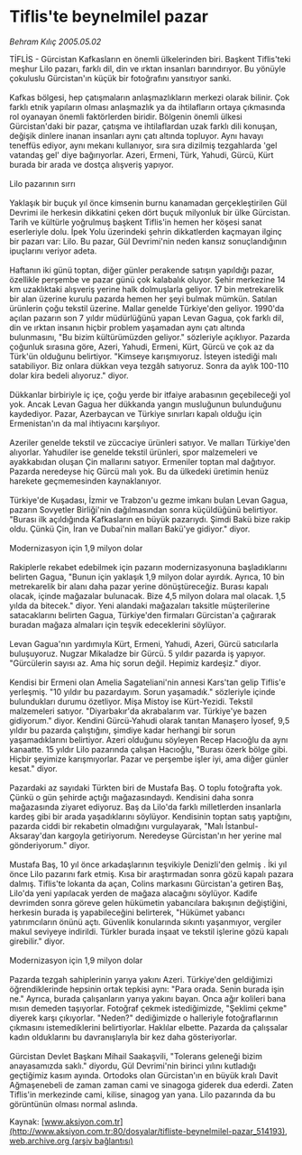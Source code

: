 # Tiflis'te beynelmilel pazar

*Behram Kılıç 2005.05.02*

<div class="pNewsDetailMainContent" itemprop="articleBody">
 TİFLİS - Gürcistan Kafkasların en önemli ülkelerinden biri. Başkent Tiflis'teki meşhur Lilo pazarı, farklı dil, din ve ırktan insanları barındırıyor. Bu yönüyle çokuluslu Gürcistan'ın küçük bir fotoğrafını yansıtıyor sanki.
 <br/>
 <br/>
 Kafkas bölgesi, hep çatışmaların anlaşmazlıkların merkezi olarak bilinir. Çok farklı etnik yapıların olması anlaşmazlık ya da ihtilafların ortaya çıkmasında rol oyanayan önemli faktörlerden biridir. Bölgenin önemli ülkesi Gürcistan'daki bir pazar, çatışma ve ihtilaflardan uzak farklı dili konuşan, değişik dinlere inanan insanları aynı çatı altında topluyor. Aynı havayı teneffüs ediyor, aynı mekanı kullanıyor, sıra sıra dizilmiş tezgahlarda 'gel vatandaş gel' diye bağırıyorlar. Azeri, Ermeni, Türk, Yahudi, Gürcü, Kürt burada bir arada ve dostça alışveriş yapıyor.
 <br/>
 <br/>
 Lilo pazarının sırrı
 <br/>
 <br/>
 Yaklaşık bir buçuk yıl önce kimsenin burnu kanamadan gerçekleştirilen Gül Devrimi ile herkesin dikkatini çeken dört buçuk milyonluk bir ülke Gürcistan. Tarih ve kültürle yoğrulmuş başkent Tiflis'in hemen her köşesi sanat eserleriyle dolu. İpek Yolu üzerindeki şehrin dikkatlerden kaçmayan ilginç bir pazarı var: Lilo. Bu pazar, Gül Devrimi'nin neden kansız sonuçlandığının ipuçlarını veriyor adeta.
 <br/>
 <br/>
 Haftanın iki günü toptan, diğer günler perakende satışın yapıldığı pazar, özellikle perşembe ve pazar günü çok kalabalık oluyor. Şehir merkezine 14 km uzaklıktaki alışveriş yerine halk dolmuşlarla geliyor. 17 bin metrekarelik bir alan üzerine kurulu pazarda hemen her şeyi bulmak mümkün. Satılan ürünlerin çoğu tekstil üzerine. Mallar genelde Türkiye'den geliyor. 1990'da açılan pazarın son 7 yıldır müdürlüğünü yapan Levan Gagua, çok farklı dil, din ve ırktan insanın hiçbir problem yaşamadan aynı çatı altında bulunmasını, "Bu bizim kültürümüzden geliyor." sözleriyle açıklıyor. Pazarda çoğunluk sırasına göre, Azeri, Yahudi, Ermeni, Kürt, Gürcü ve çok az da Türk'ün olduğunu belirtiyor. "Kimseye karışmıyoruz. İsteyen istediği malı satabiliyor. Biz onlara dükkan veya tezgâh satıyoruz. Sonra da aylık 100-110 dolar kira bedeli alıyoruz." diyor.
 <br/>
 <br/>
 Dükkanlar birbiriyle iç içe, çoğu yerde bir itfaiye arabasının geçebileceği yol yok. Ancak Levan Gagua her dükkanda yangın musluğunun bulunduğunu kaydediyor. Pazar, Azerbaycan ve Türkiye sınırları kapalı olduğu için Ermenistan'ın da mal ihtiyacını karşılıyor.
 <br/>
 <br/>
 Azeriler genelde tekstil ve züccaciye ürünleri satıyor. Ve malları Türkiye'den alıyorlar. Yahudiler ise genelde tekstil ürünleri, spor malzemeleri ve ayakkabıdan oluşan Çin mallarını satıyor. Ermeniler toptan mal dağıtıyor. Pazarda neredeyse hiç Gürcü malı yok. Bu da ülkedeki üretimin henüz harekete geçmemesinden kaynaklanıyor.
 <br/>
 <br/>
 Türkiye'de Kuşadası, İzmir ve Trabzon'u gezme imkanı bulan Levan Gagua, pazarın Sovyetler Birliği'nin dağılmasından sonra küçüldüğünü belirtiyor. "Burası ilk açıldığında Kafkasların en büyük pazarıydı. Şimdi Bakü bize rakip oldu. Çünkü Çin, İran ve Dubai'nin malları Bakü'ye gidiyor." diyor.
 <br/>
 <br/>
 Modernizasyon için 1,9 milyon dolar
 <br/>
 <br/>
 Rakiplerle rekabet edebilmek için pazarın modernizasyonuna başladıklarını belirten Gagua, "Bunun için yaklaşık 1,9 milyon dolar ayırdık. Ayrıca, 10 bin metrekarelik bir alanı daha pazar yerine dönüştüreceğiz. Burası kapalı olacak, içinde mağazalar bulunacak. Bize 4,5 milyon dolara mal olacak. 1,5 yılda da bitecek." diyor. Yeni alandaki mağazaları taksitle müşterilerine satacaklarını belirten Gagua, Türkiye'den firmaları Gürcistan'a çağırarak buradan mağaza almaları için teşvik edeceklerini söylüyor.
 <br/>
 <br/>
 Levan Gagua'nın yardımıyla Kürt, Ermeni, Yahudi, Azeri, Gürcü satıcılarla buluşuyoruz. Nugzar Mikaladze bir Gürcü. 5 yıldır pazarda iş yapıyor. "Gürcülerin sayısı az. Ama hiç sorun değil. Hepimiz kardeşiz." diyor.
 <br/>
 <br/>
 Kendisi bir Ermeni olan Amelia Sagateliani'nin annesi Kars'tan gelip Tiflis'e yerleşmiş. "10 yıldır bu pazardayım. Sorun yaşamadık." sözleriyle içinde bulundukları durumu özetliyor. Mişa Mistoy ise Kürt-Yezidi. Tekstil malzemeleri satıyor. "Diyarbakır'da akrabalarım var. Türkiye'ye bazen gidiyorum." diyor. Kendini Gürcü-Yahudi olarak tanıtan Manaşero İyosef, 9,5 yıldır bu pazarda çalıştığını, şimdiye kadar herhangi bir sorun yaşamadıklarını belirtiyor. Azeri olduğunu söyleyen Recep Hacıoğlu da aynı kanaatte. 15 yıldır Lilo pazarında çalışan Hacıoğlu, "Burası özerk bölge gibi. Hiçbir şeyimize karışmıyorlar. Pazar ve perşembe işler iyi, ama diğer günler kesat." diyor.
 <br/>
 <br/>
 Pazardaki az sayıdaki Türkten biri de Mustafa Baş. O toplu fotoğrafta yok. Çünkü o gün şehirde açtığı mağazasındaydı. Kendisini daha sonra mağazasında ziyaret ediyoruz. Baş da Lilo'da farklı milletlerden insanlarla kardeş gibi bir arada yaşadıklarını söylüyor. Kendisinin toptan satış yaptığını, pazarda ciddi bir rekabetin olmadığını vurgulayarak, "Malı İstanbul-Aksaray'dan kargoyla getiriyorum. Neredeyse Gürcistan'ın her yerine mal gönderiyorum." diyor.
 <br/>
 <br/>
 Mustafa Baş, 10 yıl önce arkadaşlarının teşvikiyle Denizli'den gelmiş . İki yıl önce Lilo pazarını fark etmiş. Kısa bir araştırmadan sonra gözü kapalı pazara dalmış. Tiflis'te lokanta da açan, Colins markasını Gürcistan'a getiren Baş, Lilo'da yeni yapılacak yerden de mağaza alacağını söylüyor. Kadife devrimden sonra göreve gelen hükümetin yabancılara bakışının değiştiğini, herkesin burada iş yapabileceğini belirterek, "Hükümet yabancı yatırımcıların önünü açtı. Güvenlik konularında sıkıntı yaşanmıyor, vergiler makul seviyeye indirildi. Türkler burada inşaat ve tekstil işlerine gözü kapalı girebilir." diyor.
 <br/>
 <br/>
 Modernizasyon için 1,9 milyon dolar
 <br/>
 <br/>
 Pazarda tezgah sahiplerinin yarıya yakını Azeri. Türkiye'den geldiğimizi öğrendiklerinde hepsinin ortak tepkisi aynı: "Para orada. Senin burada işin ne." Ayrıca, burada çalışanların yarıya yakını bayan. Onca ağır kolileri bana mısın demeden taşıyorlar. Fotoğraf çekmek istediğimizde, "Şeklimi çekme" diyerek karşı çıkıyorlar. "Neden?" dediğimizde o halleriyle fotoğraflarının çıkmasını istemediklerini belirtiyorlar. Haklılar elbette. Pazarda da çalışsalar kadın olduklarını bu  davranışlarıyla bir kez daha gösteriyorlar.
 <br/>
 <br/>
 Gürcistan Devlet Başkanı Mihail Saakaşvili, "Tolerans geleneği bizim anayasamızda saklı." diyordu, Gül Devrimi'nin birinci yılını kutladığı geçtiğimiz kasım ayında. Ortodoks olan Gürcistan'ın en büyük kralı Davit Ağmaşenebeli de zaman zaman cami ve sinagoga giderek dua ederdi. Zaten Tiflis'in merkezinde cami, kilise, sinagog yan yana. Lilo pazarında da bu görüntünün olması normal aslında.
 <br/>
</div>


Kaynak: [www.aksiyon.com.tr](http://www.aksiyon.com.tr:80/dosyalar/tifliste-beynelmilel-pazar_514193), [web.archive.org (arşiv bağlantısı)](http://web.archive.org/web/20150130093319/http://www.aksiyon.com.tr:80/dosyalar/tifliste-beynelmilel-pazar_514193)
